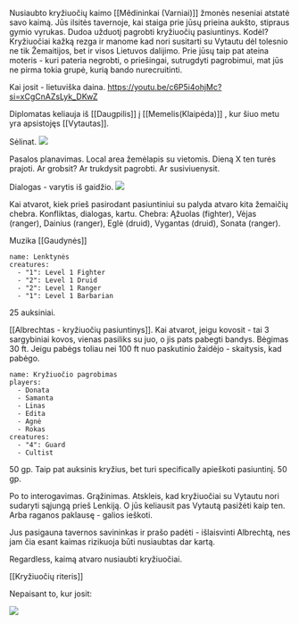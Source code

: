 Nusiaubto kryžiuočių kaimo [[Mẽdininkai (Varniai)]] žmonės neseniai atstatė savo kaimą. Jūs ilsitės tavernoje, kai staiga prie jūsų prieina aukšto, stipraus gymio vyrukas. Dudoa užduotį pagrobti kryžiuočių pasiuntinys. Kodėl? Kryžiuočiai kažką rezga ir manome kad nori susitarti su Vytautu dėl tolesnio ne tik Žemaitijos, bet ir visos Lietuvos dalijimo.
Prie jūsų taip pat ateina  moteris - kuri pateria negrobti, o priešingai, sutrugdyti pagrobimui, mat jūs ne pirma tokia grupė, kurią bando nurecruitinti.

Kai josit - lietuviška daina.
https://youtu.be/c6P5i4ohjMc?si=xCgCnAZsLyk_DKwZ

Diplomatas keliauja iš [[Daugpilis]] į [[Memelis(Klaipėda)]] , kur šiuo metu yra apsistojęs [[Vytautas]]. 

Sėlinat.
![](https://youtu.be/I2m1h0ALpY4?si=JebCTkbXlP96w77W)

Pasalos planavimas. Local area žemėlapis su vietomis. Dieną X ten turės prajoti.
Ar grobsit? Ar trukdysit pagrobti. Ar susiviuenysit.

Dialogas - varytis iš gaidžio.
![](https://youtu.be/a6qMW-6KZT0?si=7MRAE3W8a0XT2beO)

Kai atvarot, kiek prieš pasirodant pasiuntiniui su palyda atvaro kita žemaičių chebra. Konfliktas, dialogas, kartu. Chebra: Ąžuolas (fighter), Vėjas (ranger), Dainius (ranger), Eglė (druid), Vygantas (druid), Sonata (ranger).

Muzika [[Gaudynės]]

```encounter
name: Lenktynės
creatures:
  - "1": Level 1 Fighter
  - "2": Level 1 Druid
  - "2": Level 1 Ranger
  - "1": Level 1 Barbarian
```

25 auksiniai.

[[Albrechtas - kryžiuočių pasiuntinys]]. Kai atvarot, jeigu kovosit - tai 3 sargybiniai kovos, vienas pasiliks su juo, o jis pats pabegti bandys. Bėgimas 30 ft. Jeigu pabėgs toliau nei 100 ft nuo paskutinio žaidėjo - skaitysis, kad pabėgo.

```encounter
name: Kryžiuočio pagrobimas
players:
  - Donata
  - Samanta
  - Linas
  - Edita
  - Agnė
  - Rokas
creatures:
  - "4": Guard
  - Cultist
```

50 gp. Taip pat auksinis kryžius, bet turi specifically apieškoti pasiuntinį. 50 gp.

Po to interogavimas. Grąžinimas. Atskleis, kad kryžiuočiai su Vytautu nori sudaryti sąjungą prieš Lenkiją. O jūs keliausit pas Vytautą pasižėti kaip ten. Arba raganos paklausę - galios ieškoti.

Jus pasigauna tavernos savininkas ir prašo padėti - išlaisvinti Albrechtą, nes jam čia esant kaimas rizikuoja būti nusiaubtas dar kartą.


Regardless, kaimą atvaro nusiaubti kryžiuočiai.

[[Kryžiuočių riteris]]

Nepaisant to, kur josit:

![](https://youtu.be/Db9rmtV_A8Q?si=41f47x0nuQWua0yR)












